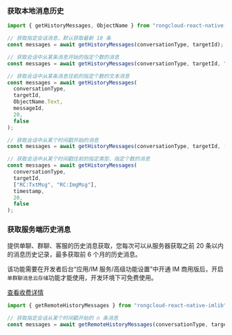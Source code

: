 
### 获取本地消息历史

```javascript
import { getHistoryMessages, ObjectName } from "rongcloud-react-native-imlib";

// 获取指定会话消息，默认获取最新 10 条
const messages = await getHistoryMessages(conversationType, targetId);

// 获取会话中从某条消息开始的指定个数的消息
const messages = await getHistoryMessages(conversationType, targetId, "", messageId, 20);

// 获取会话中从某条消息往前的指定个数的文本消息
const messages = await getHistoryMessages(
  conversationType,
  targetId,
  ObjectName.Text,
  messageId,
  20,
  false
);

// 获取会话中从某个时间戳开始的消息
const messages = await getHistoryMessages(conversationType, targetId, [], timestamp);

// 获取会话中从某个时间戳往前的指定类型、指定个数的消息
const messages = await getHistoryMessages(
  conversationType,
  targetId,
  ["RC:TxtMsg", "RC:ImgMsg"],
  timestamp,
  20,
  false
);
```

### 获取服务端历史消息

提供单聊、群聊、客服的历史消息获取，您每次可以从服务器获取之前 20 条以内的消息历史记录，最多获取前 6 个月的历史消息。

该功能需要在开发者后台“应用/IM 服务/高级功能设置”中开通 IM 商用版后，开启`单群聊消息云存储`功能才能使用，开发环境下可免费使用。

[查看收费详情](http://www.rongcloud.cn/pricing#pay)

```javascript
import { getRemoteHistoryMessages } from "rongcloud-react-native-imlib";

// 获取指定会话从某个时间戳开始的 n 条消息
const messages = await getRemoteHistoryMessages(conversationType, targetId, timestamp, 20);
```

